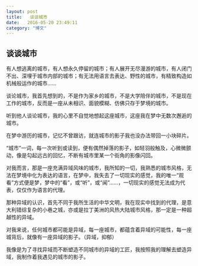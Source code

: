 ```yaml
---
layout: post
title:   谈谈城市
date:   2016-05-20 23:49:11
category: "博文"
---
```

## 谈谈城市

有人想逃离的城市，有人想永久停留的城市；有人展开无尽漫游的城市，有人闭门不出、深埋于城市内部的城市；有无法用语言去表达、野性的城市，有精致构造如机械般运作的城市……

谈论城市，我首先想到的，不是作为家乡的城市，不是大学陪伴的城市，不是现在工作的城市，反而是一座从未相识、面貌模糊、仿佛只存于梦境的城市。

听到他人谈论城市，我的心里不自觉地想起这座城市，这座我在梦中无数次邂逅的城市。

在梦中游历的城市，记忆不曾跟访，就连城市的影子我也没办法带回一小块碎片。

“城市”一词，每一次听到或读到，便有偶然掉落的影子，如轻羽般触及，心微微颤动，像是勾起远古的回忆，不断有城市里某一个街角的影像闪回。

对我而言，那是一座充满异域风味的城市，我所知的一切，我熟悉的城市风格，无法在梦境中化为表达的语言，在梦中，我失去了一切现实的感觉，我的唯一“观看”方式便是梦，梦中的“看”，或“听”，或“闻”……，一切现实的感觉无法成为代表，仅仅作为语言的代理。

那种异域的认识，首先不同于我所生活的中华文明，我在现实中找到的代理，是意大利错综复杂的小巷之城，亦或是拉丁美洲的风热大陆城市风格，那一定是一种超越性的异域。

对我来说，任何城市都可能是异域，每一座城市，都蕴含着异域的可能性，每一座城背后，就像有一座异域的影子。（异域，抑郁）

我像是为了寻找异域而不断塑造不同城市的异域的工匠，我按照我的理解去塑造异域，我制作着我遇见的城市的影子。

